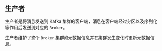 ## 生产者

生产者是将消息发送到 Kafka 集群的客户端，消息在客户端经过分区以及序列化等作用后发送到对应的 `Broker`。

生产者维护了整个 `Broker` 集群的元数据信息并在集群发生变化时更新元数据信息。


